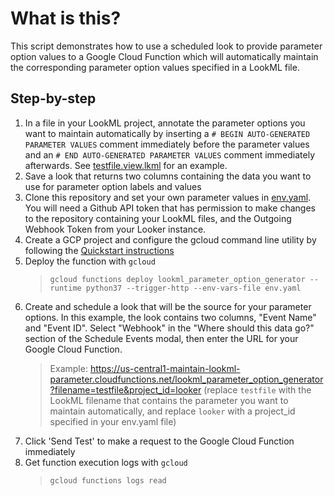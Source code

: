 # What is this?
This script demonstrates how to use a scheduled look to provide parameter option values to a Google Cloud Function which will automatically maintain the corresponding parameter option values specified in a LookML file.

## Step-by-step
1. In a file in your LookML project, annotate the parameter options you want to maintain automatically by inserting a `# BEGIN AUTO-GENERATED PARAMETER VALUES` comment immediately before the parameter values and an `# END AUTO-GENERATED PARAMETER VALUES` comment immediately afterwards. See [testfile.view.lkml](testfile.view.lkml) for an example.
2. Save a look that returns two columns containing the data you want to use for parameter option labels and values
3. Clone this repository and set your own parameter values in [env.yaml](env.yaml). You will need a Github API token that has permission to make changes to the repository containing your LookML files, and the Outgoing Webhook Token from your Looker instance.
4. Create a GCP project and configure the gcloud command line utility by following the [Quickstart instructions](https://cloud.google.com/functions/docs/quickstart) 
5. Deploy the function with `gcloud`
    > `gcloud functions deploy lookml_parameter_option_generator --runtime python37 --trigger-http --env-vars-file env.yaml`
6. Create and schedule a look that will be the source for your parameter options. In this example, the look contains two columns, "Event Name" and "Event ID". Select "Webhook" in the "Where should this data go?" section of the Schedule Events modal, then enter the URL for your Google Cloud Function.
    > Example: https://us-central1-maintain-lookml-parameter.cloudfunctions.net/lookml_parameter_option_generator?filename=testfile&project_id=looker (replace `testfile` with the LookML filename that contains the parameter you want to maintain automatically, and replace `looker` with a project_id specified in your env.yaml file)
7. Click 'Send Test' to make a request to the Google Cloud Function immediately
8. Get function execution logs with `gcloud`
    > `gcloud functions logs read`
